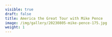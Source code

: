 ```yaml
---
visible: true
draft: false
title: America the Great Tour with Mike Pence
image: /img/gallery/20230805-mike-pence-175.jpg
weight: 1
---
```

